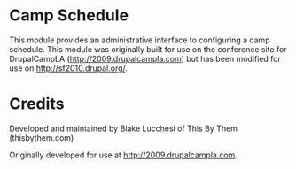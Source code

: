 Camp Schedule
===

This module provides an administrative interface to configuring a camp schedule.  This module was originally built for use on the conference site for DrupalCampLA (http://2009.drupalcampla.com) but has been modified for use on http://sf2010.drupal.org/. 

Credits
===

Developed and maintained by Blake Lucchesi of This By Them (thisbythem.com)

Originally developed for use at http://2009.drupalcampla.com.